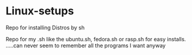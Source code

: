 # Linux-setups
Repo for installing Distros by sh


Repo for my .sh like the ubuntu.sh, fedora.sh or rasp.sh for easy installs.
.....can never seem to remember all the programs I want anyway
